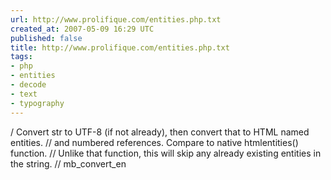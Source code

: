 ```yaml
---
url: http://www.prolifique.com/entities.php.txt
created_at: 2007-05-09 16:29 UTC
published: false
title: http://www.prolifique.com/entities.php.txt
tags:
- php
- entities
- decode
- text
- typography
---
```


/ Convert str to UTF-8 (if not already), then convert that to HTML named entities. // and numbered references. Compare to native htmlentities() function. // Unlike that function, this will skip any already existing entities in the string. // mb_convert_en
